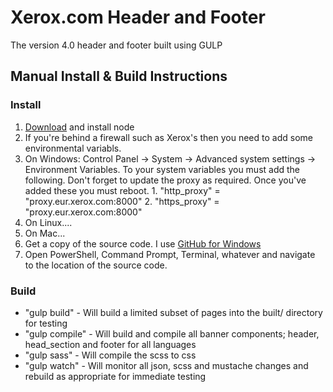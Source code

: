 # Xerox.com Header and Footer
The version 4.0 header and footer built using GULP

## Manual Install & Build Instructions

### Install
1. [Download](https://nodejs.org/download/) and install node 
2. If you're behind a firewall such as Xerox's then you need to add some environmental variabls. 
  1. On Windows: Control Panel -> System -> Advanced system settings -> Environment Variables. To your system variables you must add the following. Don't forget to update the proxy as required. Once you've added these you must reboot.
    1. "http_proxy" = "proxy.eur.xerox.com:8000"
    2. "https_proxy" = "proxy.eur.xerox.com:8000"
  2. On Linux....
  3. On Mac...
3. Get a copy of the source code. I use [GitHub for Windows](https://windows.github.com/)
4. Open PowerShell, Command Prompt, Terminal, whatever and navigate to the location of the source code.

### Build
- "gulp build" - Will build a limited subset of pages into the built/ directory for testing
- "gulp compile" - Will build and compile all banner components; header, head_section and footer for all languages
- "gulp sass" - Will compile the scss to css
- "gulp watch" - Will monitor all json, scss and mustache changes and rebuild as appropriate for immediate testing

